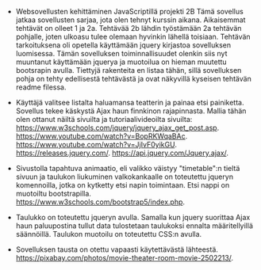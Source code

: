 * Websovellusten kehittäminen JavaScriptillä projekti 2B
Tämä sovellus jatkaa sovellusten sarjaa, jota olen tehnyt kurssin aikana. Aikaisemmat tehtävät on olleet 1 ja 2a. 
Tehtävää 2b lähdin työstämään 2a tehtävän pohjalle, joten ulkoasu tulee olemaan hyvinkin lähellä toisiaan. Tehtävän tarkoituksena oli opetella käyttämään jquery kirjastoa sovelluksen luomisessa. Tämän sovelluksen toiminnallisuudet olenkin siis nyt muuntanut käyttämään jquerya ja muotoilua on hieman muutettu bootsrapin avulla. Tiettyjä rakenteita en listaa tähän, sillä sovelluksen pohja on tehty edellisestä tehtävästä ja ovat näkyvillä kyseisen tehtävän readme filessa. 

* Käyttäjä valitsee listalta haluamansa teatterin ja painaa etsi painiketta. Sovellus tekee käskystä Ajax haun finnkinon rajapinnasta. Mallia tähän olen ottanut näiltä sivuilta ja tutoriaalivideoilta sivuilta: https://www.w3schools.com/jquery/jquery_ajax_get_post.asp. https://www.youtube.com/watch?v=BopRKWqaBAc. https://www.youtube.com/watch?v=JjIvF0yikGU. https://releases.jquery.com/. https://api.jquery.com/Jquery.ajax/. 

* Sivustolla tapahtuva animaatio, eli valikko väistyy "timetable":n tieltä sivuun ja taulukon liukuminen valkokankaalle on toteutettu jqueryn komennoilla, jotka on kytketty etsi napin toimintaan. Etsi nappi on muotoiltu bootstrapilla. https://www.w3schools.com/bootstrap5/index.php.

* Taulukko on toteutettu jqueryn avulla. Samalla kun jquery suorittaa Ajax haun paluupostina tullut data tulostetaan taulukoksi ennalta määritellyillä säännöillä. Taulukon muotoilu on toteutettu CSS:n avulla. 

* Sovelluksen tausta on otettu vapaasti käytettävästä lähteestä. https://pixabay.com/photos/movie-theater-room-movie-2502213/. 